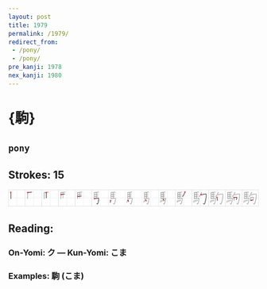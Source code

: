 ```yaml
---
layout: post
title: 1979
permalink: /1979/
redirect_from:
 - /pony/
 - /pony/
pre_kanji: 1978
nex_kanji: 1980
---
```


# {駒}

## `pony`

## Strokes: 15

<div class="stroke"><img src="../images/E9A792.png" /></div>

## Reading:

### On-Yomi: ク &mdash; Kun-Yomi: こま

### Examples: 駒 (こま)
